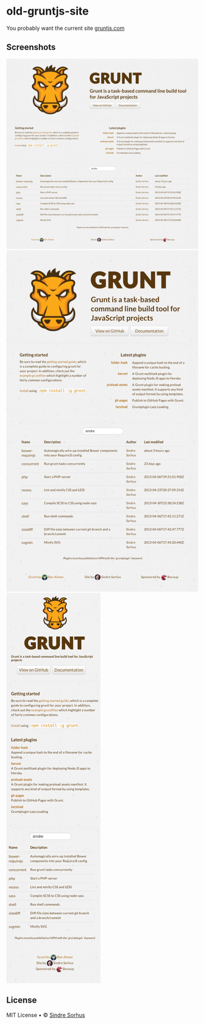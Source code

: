 # old-gruntjs-site

You probably want the current site [gruntjs.com](http://gruntjs.com)


## Screenshots

![screenshot](screenshot.png)
![screenshot](screenshot2.png)
![screenshot](screenshot3.png)


## License

MIT License • © [Sindre Sorhus](http://sindresorhus.com)
